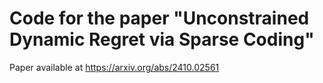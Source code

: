 # Code for the paper "Unconstrained Dynamic Regret via Sparse Coding"

Paper available at https://arxiv.org/abs/2410.02561

